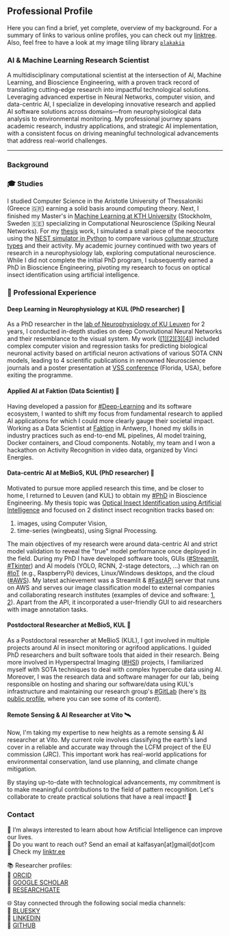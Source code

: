 ## Professional Profile  
Here you can find a brief, yet complete, overview of my background. For a summary of links to various online profiles, you can check out my [linktree](https://linktr.ee/kalfasyan).  
Also, feel free to have a look at my image tiling library [`plakakia`](https://github.com/kalfasyan/plakakia)  
  
### AI & Machine Learning Research Scientist  
  
A multidisciplinary computational scientist at the intersection of AI, Machine Learning, and Bioscience Engineering, with a proven track record of translating cutting-edge research into impactful technological solutions. Leveraging advanced expertise in Neural Networks, computer vision, and data-centric AI, I specialize in developing innovative research and applied AI software solutions across domains—from neurophysiological data analysis to environmental monitoring. My professional journey spans academic research, industry applications, and strategic AI implementation, with a consistent focus on driving meaningful technological advancements that address real-world challenges.  
  
----
### Background
  
### 🎓 Studies 
I studied Computer Science in the Aristotle University of Thessaloniki (Greece 🇬🇷) earning a solid basis around computing theory. Next, I finished my Master's in [Machine Learning at KTH University](https://www.kth.se/profile/ikalfas) (Stockholm, Sweden 🇸🇪) specializing in Computational Neuroscience (Spiking Neural Networks). For my [thesis](https://kth.diva-portal.org/smash/record.jsf?pid=diva2%3A868833&dswid=-157) work, I simulated a small piece of the neocortex using the [NEST simulator in Python](https://nest-simulator.readthedocs.io/en/stable/index.html) to compare various [columnar structure types](https://en.wikipedia.org/wiki/Cortical_column) and their activity. My academic journey continued with two years of research in a neurophysiology lab, exploring computational neuroscience. While I did not complete the initial PhD program, I subsequently earned a PhD in Bioscience Engineering, pivoting my research to focus on optical insect identification using artificial intelligence.  

### :briefcase: Professional Experience  
  
#### Deep Learning in Neurophysiology at KUL (PhD researcher) 🧠  
As a PhD researcher in the [lab of Neurophysiology of KU Leuven](https://gbiomed.kuleuven.be/english/research/50000666/50000669/50488669) for 2 years, I conducted in-depth studies on deep Convolutional Neural Networks and their resemblance to the visual system. My work ([[1]](https://www.eneuro.org/content/4/3/eneuro.0113-17.2017.abstract)[[2]](https://journals.plos.org/ploscompbiol/article?id=10.1371/journal.pcbi.1006557)[[3]](https://www.jneurosci.org/content/39/33/6513.abstract)[[4]](https://www.frontiersin.org/articles/10.3389/fnhum.2017.00402/full)) included complex computer vision and regression tasks for predicting biological neuronal activity based on artificial neuron activations of various SOTA CNN models, leading to 4 scientific publications in renowned Neuroscience journals and a poster presentation at [VSS conference](https://jov.arvojournals.org/article.aspx?articleid=2651681) (Florida, USA), before exiting the programme.    

#### Applied AI at Faktion (Data Scientist) 🚀  
Having developed a passion for [#Deep-Learning]() and its software ecosystem, I wanted to shift my focus from fundamental research to applied AI applications for which I could more clearly gauge their societal impact. Working as a Data Scientist at [Faktion](https://faktion.com/) in Antwerp, I honed my skills in industry practices such as end-to-end ML pipelines, AI model training, Docker containers, and Cloud components. Notably, my team and I won a hackathon on Activity Recognition in video data, organized by Vinci Energies.   

#### Data-centric AI at MeBioS, KUL (PhD researcher) 🐞  
Motivated to pursue more applied research this time, and be closer to home, I returned to Leuven (and KUL) to obtain my [#PhD]() in Bioscience Engineering. My thesis topic was [Optical Insect Identification using Artificial Intelligence](https://kuleuven.limo.libis.be/discovery/fulldisplay?docid=lirias3887120&context=SearchWebhook&vid=32KUL_KUL:Lirias&lang=en&search_scope=lirias_profile&adaptor=SearchWebhook&tab=LIRIAS&query=any%2Ccontains%2CLIRIAS3887120&offset=0) and focused on 2 distinct insect recognition tracks based on:  
1) images, using Computer Vision,
2) time-series (wingbeats), using Signal Processing.
  
The main objectives of my research were around data-centric AI and strict model validation to reveal the "true" model performance once deployed in the field. During my PhD I have developed software tools, GUIs ([#Streamlit](), [#Tkinter]()) and AI models (YOLO, RCNN, 2-stage detectors, ...) which ran on [#IoT]() (e.g., RaspberryPi) devices, Linux/Windows desktops, and the cloud ([#AWS]()). My latest achievement was a Streamlit & [#FastAPI]() server that runs on AWS and serves our image classification model to external companies and collaborating research institutes (examples of device and software: [1](https://www.veed.io/view/5147995d-7dad-44e0-b3c7-fd91f16699f0?panel=showcase), [2](https://www.veed.io/view/8efbeae2-e421-456a-9b50-30c968bcdf3e?panel=showcase)). Apart from the API, it incorporated a user-friendly GUI to aid researchers with image annotation tasks.  
  
#### Postdoctoral Researcher at MeBioS, KUL 🦾  
As a Postdoctoral researcher at MeBioS (KUL), I got involved in multiple projects around AI in insect monitoring or agrifood applications. I guided PhD researchers and built software tools that aided in their research. Being more involved in Hyperspectral Imaging ([#HSI]()) projects, I familiarized myself with SOTA techniques to deal with complex hypercube data using AI. Moreover, I was the research data and software manager for our lab, being responsible on hosting and sharing our software/data using KUL's infrastructure and maintaining our research group's [#GitLab]() (here's [its public profile](https://gitlab.kuleuven.be/mebios-dl), where you can see some of its content).  
  
#### Remote Sensing & AI Researcher at Vito 🛰️  
Now, I'm taking my expertise to new heights as a remote sensing & AI researcher at Vito. My current role involves classifying the earth's land cover in a reliable and accurate way through the LCFM project of the EU commission (JRC). This important work has real-world applications for environmental conservation, land use planning, and climate change mitigation.  

By staying up-to-date with technological advancements, my commitment is to make meaningful contributions to the field of pattern recognition. Let's collaborate to create practical solutions that have a real impact!  🔧  

### Contact

🌱 I’m always interested to learn about how Artificial Intelligence can improve our lives.  
💬 Do you want to reach out? Send an email at kalfasyan[at]gmail[dot]com  
🔗 Check my [linktr.ee](https://linktr.ee/kalfasyan)  
  
📚 Researcher profiles:  
🧬 [ORCID](https://orcid.org/0000-0002-9957-1502)  
🔬 [GOOGLE SCHOLAR](https://scholar.google.com/citations?user=WXHakDkAAAAJ&hl=en)  
📖 [RESEARCHGATE](https://www.researchgate.net/profile/Ioannis-Kalfas-2)  
  
🌐 Stay connected through the following social media channels:  
📲 [BLUESKY](https://bsky.app/profile/kalfasyan.bsky.social)  
📲 [LINKEDIN](https://www.linkedin.com/in/kalfasyan/)  
📲 [GITHUB](https://github.com/kalfasyan/)  
